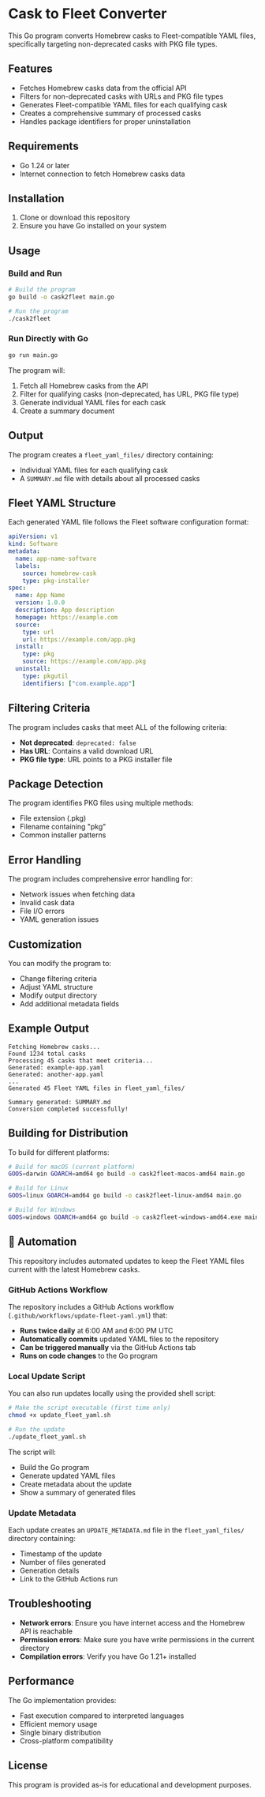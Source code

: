 # Cask to Fleet Converter

This Go program converts Homebrew casks to Fleet-compatible YAML files, specifically targeting non-deprecated casks with PKG file types.

## Features

- Fetches Homebrew casks data from the official API
- Filters for non-deprecated casks with URLs and PKG file types
- Generates Fleet-compatible YAML files for each qualifying cask
- Creates a comprehensive summary of processed casks
- Handles package identifiers for proper uninstallation

## Requirements

- Go 1.24 or later
- Internet connection to fetch Homebrew casks data

## Installation

1. Clone or download this repository
2. Ensure you have Go installed on your system

## Usage

### Build and Run

```bash
# Build the program
go build -o cask2fleet main.go

# Run the program
./cask2fleet
```

### Run Directly with Go

```bash
go run main.go
```

The program will:
1. Fetch all Homebrew casks from the API
2. Filter for qualifying casks (non-deprecated, has URL, PKG file type)
3. Generate individual YAML files for each cask
4. Create a summary document

## Output

The program creates a `fleet_yaml_files/` directory containing:
- Individual YAML files for each qualifying cask
- A `SUMMARY.md` file with details about all processed casks

## Fleet YAML Structure

Each generated YAML file follows the Fleet software configuration format:

```yaml
apiVersion: v1
kind: Software
metadata:
  name: app-name-software
  labels:
    source: homebrew-cask
    type: pkg-installer
spec:
  name: App Name
  version: 1.0.0
  description: App description
  homepage: https://example.com
  source:
    type: url
    url: https://example.com/app.pkg
  install:
    type: pkg
    source: https://example.com/app.pkg
  uninstall:
    type: pkgutil
    identifiers: ["com.example.app"]
```

## Filtering Criteria

The program includes casks that meet ALL of the following criteria:
- **Not deprecated**: `deprecated: false`
- **Has URL**: Contains a valid download URL
- **PKG file type**: URL points to a PKG installer file

## Package Detection

The program identifies PKG files using multiple methods:
- File extension (.pkg)
- Filename containing "pkg"
- Common installer patterns

## Error Handling

The program includes comprehensive error handling for:
- Network issues when fetching data
- Invalid cask data
- File I/O errors
- YAML generation issues

## Customization

You can modify the program to:
- Change filtering criteria
- Adjust YAML structure
- Modify output directory
- Add additional metadata fields

## Example Output

```
Fetching Homebrew casks...
Found 1234 total casks
Processing 45 casks that meet criteria...
Generated: example-app.yaml
Generated: another-app.yaml
...
Generated 45 Fleet YAML files in fleet_yaml_files/

Summary generated: SUMMARY.md
Conversion completed successfully!
```

## Building for Distribution

To build for different platforms:

```bash
# Build for macOS (current platform)
GOOS=darwin GOARCH=amd64 go build -o cask2fleet-macos-amd64 main.go

# Build for Linux
GOOS=linux GOARCH=amd64 go build -o cask2fleet-linux-amd64 main.go

# Build for Windows
GOOS=windows GOARCH=amd64 go build -o cask2fleet-windows-amd64.exe main.go
```

## 🤖 Automation

This repository includes automated updates to keep the Fleet YAML files current with the latest Homebrew casks.

### GitHub Actions Workflow

The repository includes a GitHub Actions workflow (`.github/workflows/update-fleet-yaml.yml`) that:

- **Runs twice daily** at 6:00 AM and 6:00 PM UTC
- **Automatically commits** updated YAML files to the repository
- **Can be triggered manually** via the GitHub Actions tab
- **Runs on code changes** to the Go program

### Local Update Script

You can also run updates locally using the provided shell script:

```bash
# Make the script executable (first time only)
chmod +x update_fleet_yaml.sh

# Run the update
./update_fleet_yaml.sh
```

The script will:
- Build the Go program
- Generate updated YAML files
- Create metadata about the update
- Show a summary of generated files

### Update Metadata

Each update creates an `UPDATE_METADATA.md` file in the `fleet_yaml_files/` directory containing:
- Timestamp of the update
- Number of files generated
- Generation details
- Link to the GitHub Actions run

## Troubleshooting

- **Network errors**: Ensure you have internet access and the Homebrew API is reachable
- **Permission errors**: Make sure you have write permissions in the current directory
- **Compilation errors**: Verify you have Go 1.21+ installed

## Performance

The Go implementation provides:
- Fast execution compared to interpreted languages
- Efficient memory usage
- Single binary distribution
- Cross-platform compatibility

## License

This program is provided as-is for educational and development purposes. 